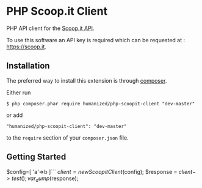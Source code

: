 # PHP Scoop.it Client
PHP API client for the [Scoop.it API](https://www.scoop.it/dev/api/1/intro).

To use this software an API key is required which can be requested at : https://scoop.it.

## Installation

The preferred way to install this extension is through [composer](http://getcomposer.org/download/).

Either run

```
$ php composer.phar require humanized/php-scoopit-client "dev-master"
```

or add

```
"humanized/php-scoopit-client": "dev-master"
```

to the ```require``` section of your `composer.json` file.

## Getting Started

$config=[
'a'=>b
]```
$client=new ScoopitClient($config);
$response = $client->test();
var_dump($response);

```
